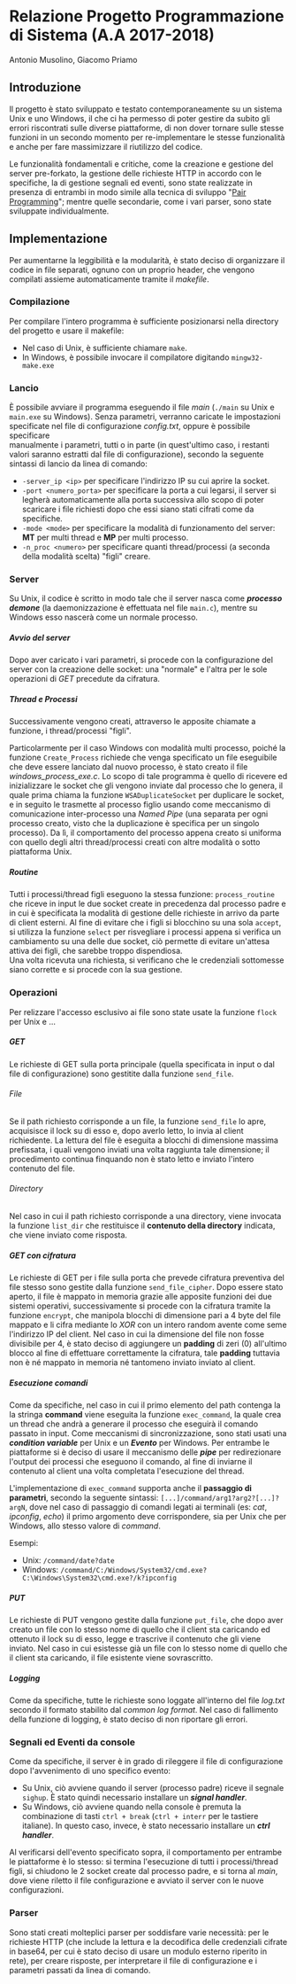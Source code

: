 # Relazione Progetto Programmazione di Sistema (A.A 2017-2018)
Antonio Musolino, Giacomo Priamo  

## Introduzione
Il progetto è stato sviluppato e testato contemporaneamente su un sistema Unix e uno Windows, il che ci ha permesso di 
poter gestire da subito gli errori riscontrati sulle diverse piattaforme, di non dover tornare 
sulle stesse funzioni in un secondo momento per re-implementare le stesse funzionalità 
e anche per fare massimizzare il riutilizzo del codice.

Le funzionalità fondamentali e critiche, come la creazione e gestione del server pre-forkato, la gestione delle 
richieste HTTP in accordo con le specifiche, la di gestione segnali ed eventi, sono state realizzate in presenza di 
entrambi in modo  simile alla tecnica di sviluppo "[Pair Programming](https://en.wikipedia.org/wiki/Pair_programming)"; 
mentre quelle secondarie, come i vari parser, sono state sviluppate individualmente.  

## Implementazione
Per aumentarne la leggibilità e la modularità, è stato deciso di organizzare il codice in file separati, 
ognuno con un proprio header, che vengono compilati assieme automaticamente tramite il _makefile_.

### Compilazione
Per compilare l'intero programma è sufficiente posizionarsi nella directory del progetto e usare il makefile:

- Nel caso di Unix, è sufficiente chiamare `make`.
- In Windows, è possibile invocare il compilatore digitando `mingw32-make.exe` 

### Lancio
È possibile avviare il programma eseguendo il file _main_ (`./main` su Unix e `main.exe` su Windows). Senza parametri,
verranno caricate le impostazioni specificate nel file di configurazione _config.txt_, oppure è possibile specificare  
manualmente i parametri, tutti o in parte (in quest'ultimo caso, i restanti valori saranno estratti dal file di 
configurazione), secondo la seguente sintassi di lancio  da linea di comando:
- `-server_ip <ip>` per specificare l'indirizzo IP su cui aprire la socket.
- `-port <numero_porta>` per specificare la porta a cui legarsi, il server si legherà automaticamente alla porta 
successiva allo scopo di poter scaricare i file richiesti dopo che essi siano stati cifrati come da specifiche.
- `-mode <mode>` per specificare la modalità di funzionamento del server: **MT** per multi thread e **MP** per
multi processo.
- `-n_proc <numero>` per specificare quanti thread/processi (a seconda della modalità scelta) "figli" creare.
### Server
Su Unix, il codice è scritto in modo tale che il server nasca come **_processo demone_** (la daemonizzazione è 
effettuata nel file `main.c`), mentre su Windows esso nascerà come un normale processo.
##### Avvio del server
Dopo aver caricato i vari parametri, si procede con la configurazione del server con la creazione delle socket: 
una "normale" e l'altra per le sole operazioni di _GET_ precedute da cifratura.
##### Thread e Processi
Successivamente vengono creati, attraverso le apposite chiamate a funzione, i thread/processi "figli". 

Particolarmente per il caso Windows con modalità multi processo, poiché la funzione `Create_Process` richiede che venga 
specificato un file eseguibile che deve essere lanciato dal nuovo processo, è stato creato il file 
_windows_process_exe.c_. Lo scopo di tale programma è quello di ricevere ed inizializzare le socket che gli vengono 
inviate dal processo che lo genera, il quale prima chiama la funzione `WSADuplicateSocket` per duplicare le socket, e
in seguito le trasmette al processo figlio usando come meccanismo di comunicazione inter-processo una _Named Pipe_
(una separata per ogni processo creato, visto che la duplicazione è specifica per un singolo processo). Da lì, il 
comportamento del processo appena creato si uniforma con quello degli altri thread/processi creati con altre
modalità o sotto piattaforma Unix.    
##### Routine 
Tutti i processi/thread figli eseguono la stessa funzione: `process_routine` che riceve in input le due socket create in
precedenza dal processo padre e in cui è specificata la modalità di gestione delle richieste in arrivo da
parte di client esterni. Al fine di evitare che i figli si blocchino su una sola `accept`, 
si utilizza la funzione `select` per risvegliare i processi appena si verifica un cambiamento su una delle due socket, 
ciò permette di evitare un'attesa attiva dei figli, che sarebbe troppo dispendiosa.  
Una volta ricevuta una richiesta, si verificano che le credenziali sottomesse siano corrette e si procede con la sua
gestione.
### Operazioni
Per relizzare l'accesso esclusivo ai file sono state usate la funzione `flock` per Unix e ...
##### GET
Le richieste di GET sulla porta principale (quella specificata in input o dal file di configurazione) sono gestitite 
dalla funzione `send_file`.
###### File
Se il path richiesto corrisponde a un file, la funzione `send_file` lo apre, acquisisce il lock su di esso e, dopo 
averlo letto, lo invia al client richiedente. La lettura del file è eseguita a blocchi di dimensione massima prefissata,
i quali vengono inviati una volta raggiunta tale dimensione; il procedimento continua finquando non è stato letto e 
inviato l'intero contenuto del file.
###### Directory
Nel caso in cui il path richiesto corrisponde a una directory, viene invocata la funzione `list_dir` che restituisce il 
**contenuto della directory** indicata, che viene inviato come risposta.
##### GET con cifratura
Le richieste di GET per i file sulla porta che prevede cifratura preventiva del file stesso sono gestite dalla funzione
`send_file_cipher`. Dopo essere stato aperto, il file è mappato in memoria grazie alle apposite funzioni dei due sistemi
operativi, successivamente si procede con la cifratura tramite la funzione `encrypt`, che manipola blocchi di dimensione 
pari a 4 byte del file mappato  e li cifra mediante lo _XOR_ con un intero random avente come seme l'indirizzo IP del 
client. 
Nel caso in cui la dimensione del file non fosse divisibile per 4, è stato deciso di aggiungere un **padding** di zeri 
(0) all'ultimo blocco al fine di effettuare correttamente la cifratura, tale **padding** tuttavia non è né mappato in 
memoria né tantomeno inviato inviato al client. 
##### Esecuzione comandi
Come da specifiche, nel caso in cui il primo elemento del path contenga la la stringa **command** viene eseguita la 
funzione `exec_command`, la quale crea un thread che andrà a generare il processo che eseguirà il comando passato in 
input. Come meccanismi di sincronizzazione, sono stati usati una **_condition variable_** per Unix e un **_Evento_** per
Windows. Per entrambe le piattaforme si è deciso di usare il meccanismo delle **_pipe_** per redirezionare l'output dei
processi che eseguono il comando, al fine di inviarne il contenuto al client una volta completata l'esecuzione del 
thread.

L'implementazione di `exec_command` supporta anche il **passaggio di parametri**, secondo la seguente sintassi:
`[...]/command/arg1?arg2?[...]?argN`, dove nel caso di passaggio di comandi legati ai terminali 
(es: _cat_, _ipconfig_, _echo_) il primo argomento deve corrispondere, sia per Unix che per Windows, allo stesso valore
di _command_. 

Esempi:
- Unix: `/command/date?date` 
- Windows: `/command/C:/Windows/System32/cmd.exe?C:\Windows\System32\cmd.exe?/k?ipconfig` 

##### PUT
Le richieste di PUT vengono gestite dalla funzione `put_file`, che dopo aver creato un file con lo stesso nome di quello
che il client sta caricando ed ottenuto il lock su di esso, legge e trascrive il contenuto che gli viene inviato. Nel 
caso in cui esistesse già un file con lo stesso nome di quello che il client sta caricando, il file esistente viene 
sovrascritto.
##### Logging
Come da specifiche, tutte le richieste sono loggate all'interno del file _log.txt_ secondo il formato stabilito dal 
_common log format_. Nel caso di fallimento della funzione di logging, è stato deciso di non riportare gli errori.

### Segnali ed Eventi da console
Come da specifiche, il server è in grado di rileggere il file di configurazione dopo l'avvenimento di uno specifico 
evento:
- Su Unix, ciò avviene quando il server (processo padre) riceve il segnale `sighup`. È stato quindi necessario 
installare un **_signal handler_**.
- Su Windows, ciò avviene quando nella console è premuta la combinazione di tasti `ctrl + break` (`ctrl + interr` per
le tastiere italiane). In questo caso, invece, è stato necessario installare un **_ctrl handler_**.

Al verificarsi dell'evento specificato sopra, il comportamento per entrambe le piattaforme è lo stesso: si termina 
l'esecuzione di tutti i processi/thread figli, si chiudono le 2 socket create dal processo padre,
e si torna al _main_, dove viene riletto il file  configurazione e avviato il server con le nuove configurazioni.
### Parser
Sono stati creati molteplici parser per soddisfare varie necessità: per le richieste HTTP (che include la lettura e la
decodifica delle credenziali cifrate in base64, per cui è stato deciso di usare un modulo esterno riperito in rete), 
per creare risposte, per interpretare il file di configurazione e i parametri passati da linea di comando. 